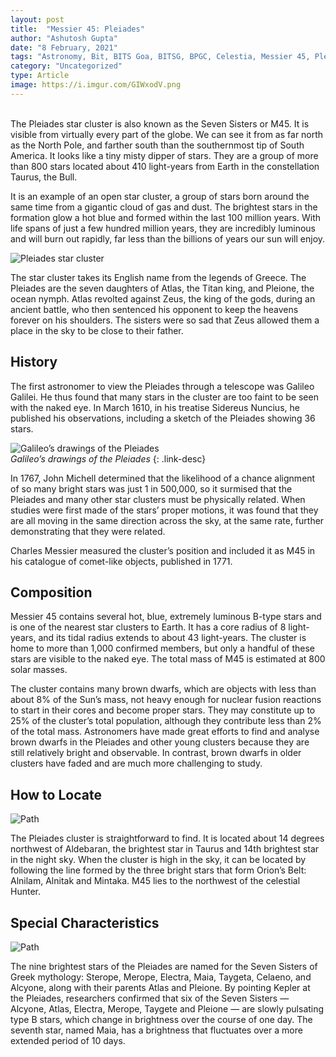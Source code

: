```yaml
---
layout: post
title:  "Messier 45: Pleiades"
author: "Ashutosh Gupta"
date: "8 February, 2021"
tags: "Astronomy, Bit, BITS Goa, BITSG, BPGC, Celestia, Messier 45, Pleiades, star cluster, SEDS, SEDS Celestia, space"
category: "Uncategorized"
type: Article
image: https://i.imgur.com/GIWxodV.png
---
```

\
The Pleiades star cluster is also known as the Seven Sisters or M45. It is visible from virtually every part of the globe. We can see it from as far north as the North Pole, and farther south than the southernmost tip of South America. It looks like a tiny misty dipper of stars. They are a group of more than 800 stars located about 410 light-years from Earth in the constellation Taurus, the Bull.

It is an example of an open star cluster, a group of stars born around the same time from a gigantic cloud of gas and dust. The brightest stars in the formation glow a hot blue and formed within the last 100 million years. With life spans of just a few hundred million years, they are incredibly luminous and will burn out rapidly, far less than the billions of years our sun will enjoy.

![Pleiades star cluster](https://i.imgur.com/GIWxodV.png)

The star cluster takes its English name from the legends of Greece. The Pleiades are the seven daughters of Atlas, the Titan king, and Pleione, the ocean nymph. Atlas revolted against Zeus, the king of the gods, during an ancient battle, who then sentenced his opponent to keep the heavens forever on his shoulders. The sisters were so sad that Zeus allowed them a place in the sky to be close to their father.

## History

The first astronomer to view the Pleiades through a telescope was Galileo Galilei. He thus found that many stars in the cluster are too faint to be seen with the naked eye. In March 1610, in his treatise Sidereus Nuncius, he published his observations, including a sketch of the Pleiades showing 36 stars.

![Galileo’s drawings of the Pleiades](https://i.imgur.com/fcOb3OS.png)
\
*Galileo’s drawings of the Pleiades*
{: .link-desc}

In 1767, John Michell determined that the likelihood of a chance alignment of so many bright stars was just 1 in 500,000, so it surmised that the Pleiades and many other star clusters must be physically related. When studies were first made of the stars’ proper motions, it was found that they are all moving in the same direction across the sky, at the same rate, further demonstrating that they were related.

Charles Messier measured the cluster’s position and included it as M45 in his catalogue of comet-like objects, published in 1771.

## Composition

Messier 45 contains several hot, blue, extremely luminous B-type stars and is one of the nearest star clusters to Earth. It has a core radius of 8 light-years, and its tidal radius extends to about 43 light-years. The cluster is home to more than 1,000 confirmed members, but only a handful of these stars are visible to the naked eye. The total mass of M45 is estimated at 800 solar masses.

The cluster contains many brown dwarfs, which are objects with less than about 8% of the Sun’s mass, not heavy enough for nuclear fusion reactions to start in their cores and become proper stars. They may constitute up to 25% of the cluster’s total population, although they contribute less than 2% of the total mass. Astronomers have made great efforts to find and analyse brown dwarfs in the Pleiades and other young clusters because they are still relatively bright and observable. In contrast, brown dwarfs in older clusters have faded and are much more challenging to study.

## How to Locate

![Path](https://i.imgur.com/vqBv9Kg.png)

The Pleiades cluster is straightforward to find. It is located about 14 degrees northwest of Aldebaran, the brightest star in Taurus and 14th brightest star in the night sky. When the cluster is high in the sky, it can be located by following the line formed by the three bright stars that form Orion’s Belt: Alnilam, Alnitak and Mintaka. M45 lies to the northwest of the celestial Hunter.

## Special Characteristics

![Path](https://i.imgur.com/THHVokF.png)

The nine brightest stars of the Pleiades are named for the Seven Sisters of Greek mythology: Sterope, Merope, Electra, Maia, Taygeta, Celaeno, and Alcyone, along with their parents Atlas and Pleione. By pointing Kepler at the Pleiades, researchers confirmed that six of the Seven Sisters — Alcyone, Atlas, Electra, Merope, Taygete and Pleione — are slowly pulsating type B stars, which change in brightness over the course of one day. The seventh star, named Maia, has a brightness that fluctuates over a more extended period of 10 days.